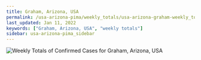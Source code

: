 ```yaml
---
title: Graham, Arizona, USA
permalink: /usa-arizona-pima/weekly_totals/usa-arizona-graham-weekly_totals.html
last_updated: Jan 11, 2022
keywords: ["Graham, Arizona, USA", "weekly totals"]
sidebar: usa-arizona-pima_sidebar
---
```


![Weekly Totals of Confirmed Cases for Graham, Arizona, USA](/covid_tracker/images/graphs/usa-arizona-graham-weekly_totals_graph.png)
